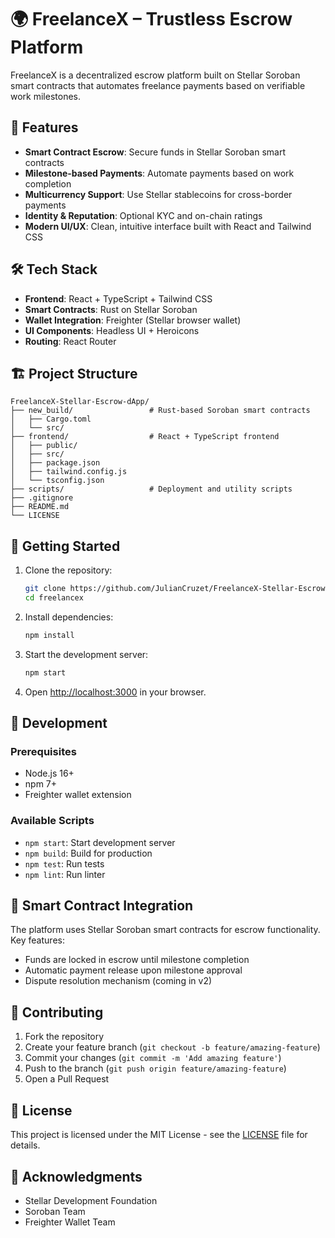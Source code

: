 # 🌍 FreelanceX – Trustless Escrow Platform

FreelanceX is a decentralized escrow platform built on Stellar Soroban smart contracts that automates freelance payments based on verifiable work milestones.

## 🚀 Features

- **Smart Contract Escrow**: Secure funds in Stellar Soroban smart contracts
- **Milestone-based Payments**: Automate payments based on work completion
- **Multicurrency Support**: Use Stellar stablecoins for cross-border payments
- **Identity & Reputation**: Optional KYC and on-chain ratings
- **Modern UI/UX**: Clean, intuitive interface built with React and Tailwind CSS

## 🛠️ Tech Stack

- **Frontend**: React + TypeScript + Tailwind CSS
- **Smart Contracts**: Rust on Stellar Soroban
- **Wallet Integration**: Freighter (Stellar browser wallet)
- **UI Components**: Headless UI + Heroicons
- **Routing**: React Router

## 🏗️ Project Structure

```
FreelanceX-Stellar-Escrow-dApp/
├── new_build/                 # Rust-based Soroban smart contracts
│   ├── Cargo.toml
│   └── src/
├── frontend/                  # React + TypeScript frontend
│   ├── public/
│   ├── src/
│   ├── package.json
│   ├── tailwind.config.js
│   └── tsconfig.json
├── scripts/                   # Deployment and utility scripts
├── .gitignore
├── README.md
└── LICENSE
```

## 🚀 Getting Started

1. Clone the repository:
   ```bash
   git clone https://github.com/JulianCruzet/FreelanceX-Stellar-Escrow-dApp
   cd freelancex
   ```

2. Install dependencies:
   ```bash
   npm install
   ```

3. Start the development server:
   ```bash
   npm start
   ```

4. Open [http://localhost:3000](http://localhost:3000) in your browser.

## 🔧 Development

### Prerequisites

- Node.js 16+
- npm 7+
- Freighter wallet extension

### Available Scripts

- `npm start`: Start development server
- `npm build`: Build for production
- `npm test`: Run tests
- `npm lint`: Run linter

## 📝 Smart Contract Integration

The platform uses Stellar Soroban smart contracts for escrow functionality. Key features:

- Funds are locked in escrow until milestone completion
- Automatic payment release upon milestone approval
- Dispute resolution mechanism (coming in v2)

## 🤝 Contributing

1. Fork the repository
2. Create your feature branch (`git checkout -b feature/amazing-feature`)
3. Commit your changes (`git commit -m 'Add amazing feature'`)
4. Push to the branch (`git push origin feature/amazing-feature`)
5. Open a Pull Request

## 📄 License

This project is licensed under the MIT License - see the [LICENSE](LICENSE) file for details.

## 🙏 Acknowledgments

- Stellar Development Foundation
- Soroban Team
- Freighter Wallet Team 
